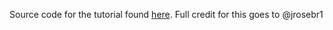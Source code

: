 Source code for the tutorial found [here](https://www.pyimagesearch.com/2018/11/12/yolo-object-detection-with-opencv/). Full credit for this goes to @jrosebr1
